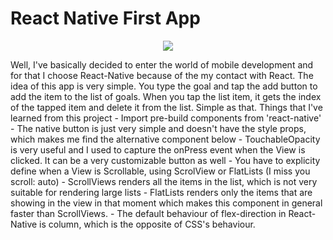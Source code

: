 
# React Native First App
<p align="center">
  <img src="https://github.com/gabrielsxp/rn-first-app/screen.gif"></img>
</p>
Well, I've basically decided to enter the world of mobile development and for that I choose React-Native because of the my contact with React.
The idea of this app is very simple. You type the goal and tap the add button to add the item to the list of goals. When you tap the list item, it gets the index of the tapped item and delete it from the list. Simple as that.
Things that I've learned from this project
  - Import pre-build components from 'react-native'
  - The native button is just very simple and doesn't have the style props, which makes me find the alternative component below
  - TouchableOpacity is very useful and I used to capture the onPress event when the View is clicked. It can be a very customizable button as well
  - You have to explicity define when a View is Scrollable, using ScrolView or FlatLists (I miss you scroll: auto)
  - ScrollViews renders all the items in the list, which is not very suitable for rendering large lists
  - FlatLists renders only the items that are showing in the view in that moment which makes this component in general faster than ScrollViews.
  - The default behaviour of flex-direction in React-Native is column, which is the opposite of CSS's behaviour.
  
 
  
